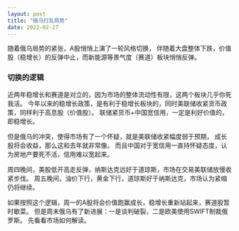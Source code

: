 ```yaml
---
layout: post
title: "俄乌打乱局势"
date: 2022-02-27
---
```


随着俄乌局势的紧张，A股悄悄上演了一轮风格切换，
伴随着大盘整体下跌，价值股（稳增长）的反弹中止，而新能源等景气度（赛道）板块悄悄反弹。

### 切换的逻辑
近两年稳增长和赛道是对立的，因为市场的整体流动性有限，这两个板块几乎你死我活。
今年以来的稳增长政策，是有利于稳增长板块的，同时美联储收紧货币政策，同样利于高息股（价值股）。
联储紧货币+中国宽信用，一定是利好价值的，即稳增长。

但是俄乌的冲突，使得市场有了一个怀疑，就是美联储收紧幅度弱于预期，
成长股将会收益，那么这和去年就非常像。
而且中国对于宽信用一直持怀疑态度，认为房地产要死不活，信用难以宽起来。

周四晚间，美股低开高走反弹，纳斯达克远好于道琼斯，市场在交易美联储放慢收紧步伐。
周五晚间，油价下行，黄金下行，道琼斯好于纳斯达克，市场认为紧缩仍将继续。

如果按照这个逻辑，周一的A股将会价值跑赢成长，稳增长重新站起来，赛道股暂时歇菜。
但是周末俄乌有了新进展：一是谈判破裂，二是欧美使用SWIFT制裁俄罗斯。
先看看市场如何解读。

